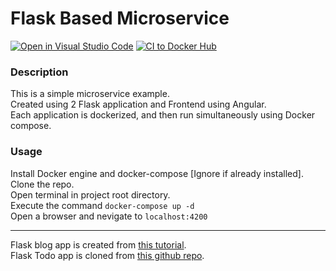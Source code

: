 # Flask Based Microservice
[![Open in Visual Studio Code](https://open.vscode.dev/badges/open-in-vscode.svg)](https://open.vscode.dev/TheurgicDuke771/angular-flask-docker) 
[![CI to Docker Hub](https://github.com/TheurgicDuke771/angular-flask-docker/actions/workflows/main.yml/badge.svg)](https://github.com/TheurgicDuke771/angular-flask-docker/actions/workflows/main.yml)  
### Description
This is a simple microservice example.  
Created using 2 Flask application and Frontend using Angular.  
Each application is dockerized, and then run simultaneously using Docker compose.  
### Usage
Install Docker engine and docker-compose [Ignore if already installed].  
Clone the repo.  
Open terminal in project root directory.  
Execute the command `docker-compose up -d`  
Open a browser and nevigate to `localhost:4200`
***
Flask blog app is created from [this tutorial](https://www.digitalocean.com/community/tutorials/how-to-make-a-web-application-using-flask-in-python-3).  
Flask Todo app is cloned from [this github repo](https://github.com/onurtacc/flask-todo-app).
